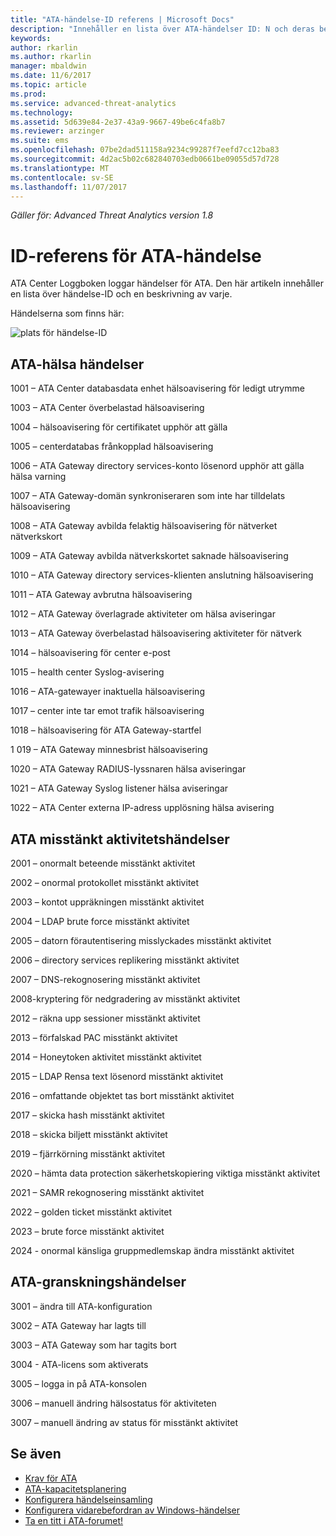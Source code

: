 ```yaml
---
title: "ATA-händelse-ID referens | Microsoft Docs"
description: "Innehåller en lista över ATA-händelser ID: N och deras beskrivningar."
keywords: 
author: rkarlin
ms.author: rkarlin
manager: mbaldwin
ms.date: 11/6/2017
ms.topic: article
ms.prod: 
ms.service: advanced-threat-analytics
ms.technology: 
ms.assetid: 5d639e84-2e37-43a9-9667-49be6c4fa8b7
ms.reviewer: arzinger
ms.suite: ems
ms.openlocfilehash: 07be2dad511158a9234c99287f7eefd7cc12ba83
ms.sourcegitcommit: 4d2ac5b02c682840703edb0661be09055d57d728
ms.translationtype: MT
ms.contentlocale: sv-SE
ms.lasthandoff: 11/07/2017
---
```

*Gäller för: Advanced Threat Analytics version 1.8*


# <a name="ata-event-id-reference"></a>ID-referens för ATA-händelse

ATA Center Loggboken loggar händelser för ATA. Den här artikeln innehåller en lista över händelse-ID och en beskrivning av varje.

Händelserna som finns här:

![plats för händelse-ID](./media/event-id-location.png)

## <a name="ata-health-events"></a>ATA-hälsa händelser

1001 – ATA Center databasdata enhet hälsoavisering för ledigt utrymme 

1003 – ATA Center överbelastad hälsoavisering 

1004 – hälsoavisering för certifikatet upphör att gälla 

1005 – centerdatabas frånkopplad hälsoavisering 

1006 – ATA Gateway directory services-konto lösenord upphör att gälla hälsa varning 

1007 – ATA Gateway-domän synkroniseraren som inte har tilldelats hälsoavisering 

1008 – ATA Gateway avbilda felaktig hälsoavisering för nätverket nätverkskort 

1009 – ATA Gateway avbilda nätverkskortet saknade hälsoavisering 

1010 – ATA Gateway directory services-klienten anslutning hälsoavisering 

1011 – ATA Gateway avbrutna hälsoavisering 

1012 – ATA Gateway överlagrade aktiviteter om hälsa aviseringar 

1013 – ATA Gateway överbelastad hälsoavisering aktiviteter för nätverk 

1014 – hälsoavisering för center e-post 

1015 – health center Syslog-avisering 

1016 – ATA-gatewayer inaktuella hälsoavisering 

1017 – center inte tar emot trafik hälsoavisering 

1018 – hälsoavisering för ATA Gateway-startfel 

1 019 – ATA Gateway minnesbrist hälsoavisering 

1020 – ATA Gateway RADIUS-lyssnaren hälsa aviseringar 

1021 – ATA Gateway Syslog listener hälsa aviseringar 

1022 – ATA Center externa IP-adress upplösning hälsa avisering 
 
## <a name="ata-suspicious-activity-events"></a>ATA misstänkt aktivitetshändelser

2001 – onormalt beteende misstänkt aktivitet 

2002 – onormal protokollet misstänkt aktivitet 

2003 – kontot uppräkningen misstänkt aktivitet 

2004 – LDAP brute force misstänkt aktivitet 

2005 – datorn förautentisering misslyckades misstänkt aktivitet 

2006 – directory services replikering misstänkt aktivitet 

2007 – DNS-rekognosering misstänkt aktivitet 

2008-kryptering för nedgradering av misstänkt aktivitet 

2012 – räkna upp sessioner misstänkt aktivitet 

2013 – förfalskad PAC misstänkt aktivitet 

2014 – Honeytoken aktivitet misstänkt aktivitet 

2015 – LDAP Rensa text lösenord misstänkt aktivitet 

2016 – omfattande objektet tas bort misstänkt aktivitet 

2017 – skicka hash misstänkt aktivitet 

2018 – skicka biljett misstänkt aktivitet 

2019 – fjärrkörning misstänkt aktivitet 

2020 – hämta data protection säkerhetskopiering viktiga misstänkt aktivitet 

2021 – SAMR rekognosering misstänkt aktivitet 

2022 – golden ticket misstänkt aktivitet 

2023 – brute force misstänkt aktivitet 

2024 - onormal känsliga gruppmedlemskap ändra misstänkt aktivitet  

## <a name="ata-auditing-events"></a>ATA-granskningshändelser

3001 – ändra till ATA-konfiguration 

3002 – ATA Gateway har lagts till

3003 – ATA Gateway som har tagits bort

3004 - ATA-licens som aktiverats

3005 – logga in på ATA-konsolen

3006 – manuell ändring hälsostatus för aktiviteten 

3007 – manuell ändring av status för misstänkt aktivitet 


## <a name="see-also"></a>Se även
- [Krav för ATA](ata-prerequisites.md)
- [ATA-kapacitetsplanering](ata-capacity-planning.md)
- [Konfigurera händelseinsamling](configure-event-collection.md)
- [Konfigurera vidarebefordran av Windows-händelser](configure-event-collection.md#configuring-windows-event-forwarding)
- [Ta en titt i ATA-forumet!](https://social.technet.microsoft.com/Forums/security/home?forum=mata)
